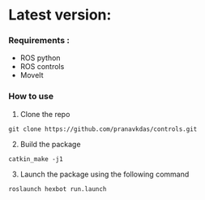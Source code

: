 # Latest version: 
### Requirements :
- ROS python
- ROS controls
- MoveIt

### How to use
1. Clone the repo
```
git clone https://github.com/pranavkdas/controls.git
```
2. Build the package
```
catkin_make -j1
```
3. Launch the package using the following command
```
roslaunch hexbot run.launch
```

